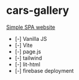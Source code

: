 # cars-gallery
[Simple SPA website](https://asphalt-gallery.web.app/)

- [-] Vanilla JS
- [-] Vite
- [-] page.js
- [-] tailwind
- [-] lit-html
- [-] firebase deployment